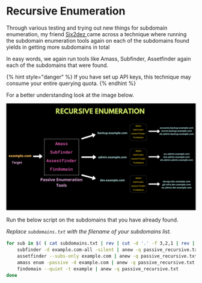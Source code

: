 # Recursive Enumeration

Through various testing and trying out new things for subdomain enumeration, my friend [Six2dez ](https://twitter.com/Six2dez1)came across a technique where running the subdomain enumeration tools again on each of the subdomains found yields in getting more subdomains in total

In easy words, we again run tools like Amass, Subfinder, Assetfinder again each of the subdomains that were found.

{% hint style="danger" %}
If you have set up API keys, this technique may consume your entire querying quota.
{% endhint %}

For a better understanding look at the image below.

![](<../.gitbook/assets/Recursive Enumeration.png>)

Run the below script on the subdomains that you have already found.

_Replace `subdomains.txt` with the filename of your subdomains list._

```bash
for sub in $( ( cat subdomains.txt | rev | cut -d '.' -f 3,2,1 | rev | sort | uniq -c | sort -nr | grep -v '1 ' | head -n 10 && cat subdomains.txt | rev | cut -d '.' -f 4,3,2,1 | rev | sort | uniq -c | sort -nr | grep -v '1 ' | head -n 10 ) | sed -e 's/^[[:space:]]*//' | cut -d ' ' -f 2);do 
    subfinder -d example.com-all -silent | anew -q passive_recursive.txt
    assetfinder --subs-only example.com | anew -q passive_recursive.txt
    amass enum -passive -d example.com | anew -q passive_recursive.txt
    findomain --quiet -t example | anew -q passive_recursive.txt
done
```
